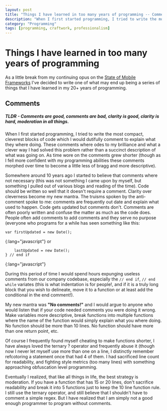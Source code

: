 ```yaml
---
layout: post
title: "Things I have learned in too many years of programming -- Comments"
description: "When I first started programming, I tried to write the most compact, cleverest blocks of code which I would dutifully comment to explain what they where doing.  These comments where odes to my brilliance and what a clever way I had solved this problem rather ..."
category: "Programming"
tags: [programming, craftwork, professionalism]
---
```



# Things I have learned in too many years of programming #

As a little break from my continuing opus on the [State of Mobile Frameworks](/programming/2014/04/22/the-state-of-html-mobile-frameworks-in-2014/)
I've decided to write one of what may end up being a series of things that I have learned in my 20+
years of programming.

## Comments ##

##### **TLDR** - _Comments are good, comments are bad, clarity is good, clarity is hard, moderation in all things._

When I first started programming, I tried to write the most compact, cleverest blocks of code which I would
dutifully comment to explain what they where doing.  These comments where odes to my brilliance and what a
clever way I had solved this problem rather than a succinct description of what was going on.  As time wore
on the comments grew shorter (though as I fell more confident with my programming abilities these comments
morphed over time to become a little less of bragg and more descriptive).

Somewhere around 10 years ago I started to believe that comments where not necessary (this was not something
I came upon by myself, but something I pulled out of various blogs and reading of the time).  Code should be
written so well that it doesn't require a comment.  Clarity over cleverness become my new mantra.  The truisms
spoken by the anti-comment spoke to me: comments are frequently out date and explain what used to happen.  Code
gets updated but comments don't.   Comments are often poorly written and confuse the matter as much as the code does.
People often add comments to add comments and they serve no purpose (everyone who programs for a while has seen
something like this:

```// creates new date
var firstUpdated = new Date();
```
{:lang="javascript"}
or

```if (generateNewDate) {
    lastUpdated = new Date();
} // end if
```
{:lang="javascript"}

During this period of time I would spend hours expunging useless comments from our company codebase, especially
the <code class="noblock">// end if</code>, <code class="noblock">// end while</code> variates (this is what indentation is for people!, and
if it is a truly long block that you wish to delineate, move it to a function or at least add the conditional in
the end comment!).

My new mantra was **"No comments!"** and I would argue to anyone who would listen that if your code needed comments
you were doing it wrong.  Make variables more descriptive, break functions into multiple functions where the name
of the function would simply explain what you where doing.  No function should be more than 10 lines.  No function should
have more than one return point, etc.

Of course I frequently found myself cheating to make functions shorter, I have always loved the ternary ? operator and
frequently abuse it (though now I never let myself use more than one on a line, I distinctly remember refcotoring a statement
once that had 4 of them.  I had sacrificed line count for readability, and fighting style metrics (too many lines) with
something approaching obfuscation level programming.

Eventually I realized, that like all things in life, the best strategy is moderation.  If you have a function that has 15 or 20 lines,
don't sacrifice readability and break it into 5 functions just to keep the 10 line function rule.  I still use the ternary
operator, and still believe that I shouldn't have to comment a simple regex.  But I have realized that I am simply not a good
enough programmer to program without comments.